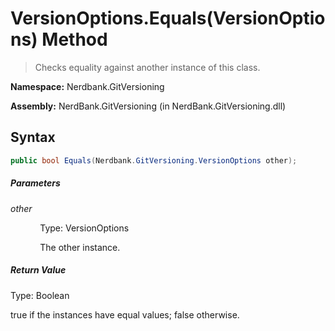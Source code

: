 # VersionOptions.Equals(VersionOptions) Method
> Checks equality against another instance of this class.

**Namespace:** Nerdbank.GitVersioning

**Assembly:** NerdBank.GitVersioning (in NerdBank.GitVersioning.dll)
## Syntax
~~~~csharp
public bool Equals(Nerdbank.GitVersioning.VersionOptions other);
~~~~
##### Parameters
*other*

&nbsp;&nbsp;&nbsp;&nbsp;&nbsp;&nbsp;&nbsp;&nbsp;&nbsp;&nbsp;&nbsp;&nbsp;Type: VersionOptions

&nbsp;&nbsp;&nbsp;&nbsp;&nbsp;&nbsp;&nbsp;&nbsp;&nbsp;&nbsp;&nbsp;&nbsp;The other instance.


##### Return Value
Type: Boolean

true if the instances have equal values; false otherwise.


